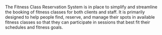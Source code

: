 The Fitness Class Reservation System is in place to simplify and streamline the booking of fitness classes for both clients and staff. It is primarily designed to help people find, reserve, and manage their spots in available fitness classes so that they can participate in sessions that best fit their schedules and fitness goals.
